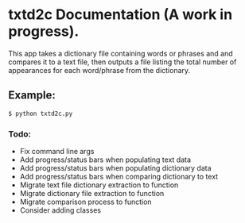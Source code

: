 # txtd2c Documentation (A work in progress).

This app takes a dictionary file containing words or phrases and
and compares it to a text file, then outputs a file listing the total
number of appearances for each word/phrase from the dictionary.

## Example:
```bash
$ python txtd2c.py
```

### Todo:
   - Fix command line args
   - Add progress/status bars when populating text data
   - Add progress/status bars when populating dictionary data
   - Add progress/status bars when comparing dictionary to text
   - Migrate text file dictionary extraction to function
   - Migrate dictionary file extraction to function
   - Migrate comparison process to function
   - Consider adding classes

